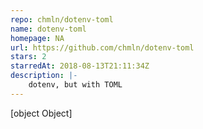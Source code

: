```yaml
---
repo: chmln/dotenv-toml
name: dotenv-toml
homepage: NA
url: https://github.com/chmln/dotenv-toml
stars: 2
starredAt: 2018-08-13T21:11:34Z
description: |-
    dotenv, but with TOML
---
```


[object Object]
